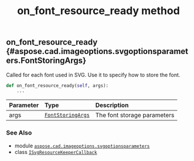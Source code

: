﻿---
title: on_font_resource_ready method
second_title: Aspose.CAD for Python via .NET API References
description: 
type: docs
weight: 20
url: /python-net/aspose.cad.imageoptions.svgoptionsparameters/isvgresourcekeepercallback/on_font_resource_ready/
is_root: false
---

## on_font_resource_ready {#aspose.cad.imageoptions.svgoptionsparameters.FontStoringArgs}

Called for each font used in SVG. Use it to specify how to store the font.



```python
def on_font_resource_ready(self, args):
    ...
```


| Parameter | Type | Description |
| :- | :- | :- |
| args | [`FontStoringArgs`](/cad/python-net/aspose.cad.imageoptions.svgoptionsparameters/fontstoringargs) | The font storage parameters |



### See Also
* module [`aspose.cad.imageoptions.svgoptionsparameters`](../../)
* class [`ISvgResourceKeeperCallback`](/cad/python-net/aspose.cad.imageoptions.svgoptionsparameters/isvgresourcekeepercallback)
